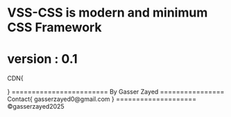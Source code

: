 VSS-CSS is modern and minimum CSS Framework 
=============================================
version : 0.1
==============
CDN{
  <link rel="stylesheet" href="https://cdn.jsdelivr.net/gh/gasserdev/VSS-CSS-Framework-/VSS-CSS-min-0.1.css">
}
========================
By Gasser Zayed
================
Contact{
gasserzayed0@gmail.com
}
====================
©gasserzayed2025
